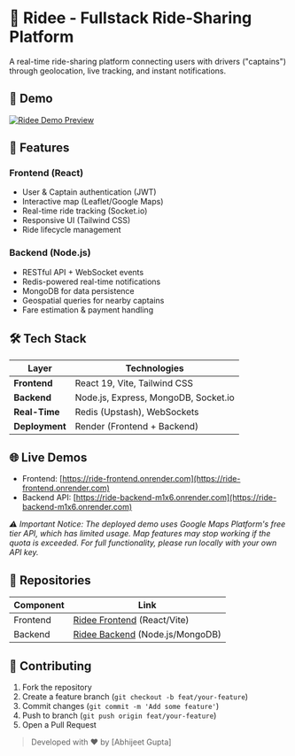 # 🚕 Ridee - Fullstack Ride-Sharing Platform

A real-time ride-sharing platform connecting users with drivers ("captains") through geolocation, live tracking, and instant notifications.

## 🎥 Demo  
[![Ridee Demo Preview](https://img.shields.io/badge/▶️-Watch_Demo_Video-FF0000?style=for-the-badge&logo=google-drive)](https://drive.google.com/file/d/1KI0t6wYqMml4zyd7OlJzqSFsPcEkw241/view?usp=drive_link)

## 🌟 Features

### Frontend (React)
- User & Captain authentication (JWT)
- Interactive map (Leaflet/Google Maps)
- Real-time ride tracking (Socket.io)
- Responsive UI (Tailwind CSS)
- Ride lifecycle management

### Backend (Node.js)
- RESTful API + WebSocket events
- Redis-powered real-time notifications
- MongoDB for data persistence
- Geospatial queries for nearby captains
- Fare estimation & payment handling

## 🛠 Tech Stack

| Layer          | Technologies                         |
|----------------|--------------------------------------|
| **Frontend**   | React 19, Vite, Tailwind CSS         |
| **Backend**    | Node.js, Express, MongoDB, Socket.io |
| **Real-Time**  | Redis (Upstash), WebSockets          |
| **Deployment** | Render (Frontend + Backend)          |

## 🌐 Live Demos
- Frontend: [https://ride-frontend.onrender.com](https://ride-frontend.onrender.com)
- Backend API: [https://ride-backend-m1x6.onrender.com](https://ride-backend-m1x6.onrender.com)

*⚠️ Important Notice: The deployed demo uses Google Maps Platform's free tier API, which has limited usage. Map features may stop working if the quota is exceeded. For full functionality, please run locally with your own API key.*

## 🔗 Repositories
| Component  | Link                                                                               |
|------------|-----------------------------------------------------------------------------------|
| Frontend   | [Ridee Frontend](https://github.com/abhijeetGupta7/Ride_frontend) (React/Vite)    |
| Backend    | [Ridee Backend](https://github.com/abhijeetGupta7/Ride_Backend) (Node.js/MongoDB) |

## 🤝 Contributing
1. Fork the repository  
2. Create a feature branch (`git checkout -b feat/your-feature`)  
3. Commit changes (`git commit -m 'Add some feature'`)  
4. Push to branch (`git push origin feat/your-feature`)  
5. Open a Pull Request  

> Developed with ❤️ by [Abhijeet Gupta]  
